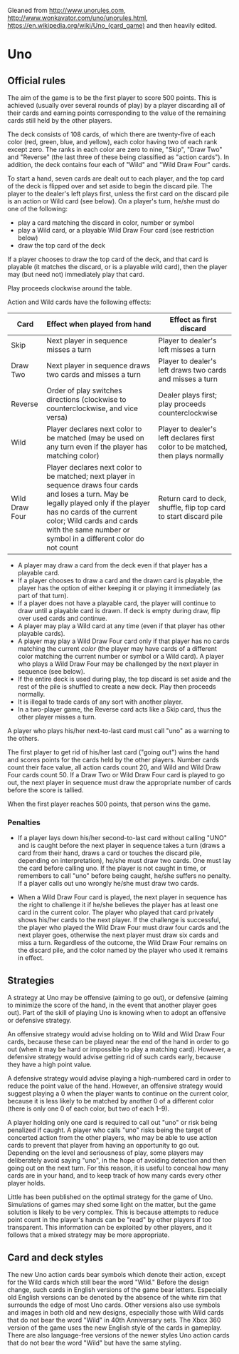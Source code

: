  Gleaned from http://www.unorules.com, http://www.wonkavator.com/uno/unorules.html, https://en.wikipedia.org/wiki/Uno_(card_game) and then heavily edited.
# Uno

## Official rules

The aim of the game is to be the first player to score 500 points. This is achieved (usually over several rounds of play) by a player discarding all of their cards and earning points corresponding to the value of the remaining cards still held by the other players.

The deck consists of 108 cards, of which there are twenty-five of each color (red, green, blue, and yellow), each color having two of each rank except zero. The ranks in each color are zero to nine, "Skip", "Draw Two" and "Reverse" (the last three of these being classified as "action cards"). In addition, the deck contains four each of "Wild" and "Wild Draw Four" cards.

To start a hand, seven cards are dealt out to each player, and the top card of the deck is flipped over and set aside to begin the discard pile. The player to the dealer's left plays first, unless the first card on the discard pile is an action or Wild card (see below). On a player's turn, he/she must do one of the following:

* play a card matching the discard in color, number or symbol
* play a Wild card, or a playable Wild Draw Four card (see restriction below)
* draw the top card of the deck

If a player chooses to draw the top card of the deck, and that card is playable (it matches the discard, or is a playable wild card), then the player may (but need not) immediately play that card.

Play proceeds clockwise around the table.

Action and Wild cards have the following effects:

| Card | Effect when played from hand | Effect as first discard |
|--|--|--|
|Skip|Next player in sequence misses a turn|Player to dealer's left misses a turn|
|Draw Two|Next player in sequence draws two cards and misses a turn|Player to dealer's left draws two cards and misses a turn|
|Reverse|Order of play switches directions (clockwise to counterclockwise, and vice versa)|Dealer plays first; play proceeds counterclockwise|
|Wild|Player declares next color to be matched (may be used on any turn even if the player has matching color)|Player to dealer's left declares first color to be matched, then plays normally|
|Wild Draw Four|Player declares next color to be matched; next player in sequence draws four cards and loses a turn. May be legally played only if the player has no cards of the current color; Wild cards and cards with the same number or symbol in a different color do not count|Return card to deck, shuffle, flip top card to start discard pile|

* A player may draw a card from the deck even if that player has a playable card.
* If a player chooses to draw a card and the drawn card is playable, the player has the option of either keeping it or playing it immediately (as part of that turn).
* If a player does not have a playable card, the player will continue to draw until a playable card is drawn. If deck is empty during draw, flip over used cards and continue.
* A player may play a Wild card at any time (even if that player has other playable cards).
* A player may play a Wild Draw Four card only if that player has no cards matching the current _color_ (the player may have cards of a different color matching the current number or symbol or a Wild card). A player who plays a Wild Draw Four may be challenged by the next player in sequence (see below).
* If the entire deck is used during play, the top discard is set aside and the rest of the pile is shuffled to create a new deck. Play then proceeds normally.
* It is illegal to trade cards of any sort with another player.
* In a two-player game, the Reverse card acts like a Skip card, thus the other player misses a turn.

A player who plays his/her next-to-last card must call "uno" as a warning to the others.

The first player to get rid of his/her last card ("going out") wins the hand and scores points for the cards held by the other players. Number cards count their face value, all action cards count 20, and Wild and Wild Draw Four cards count 50. If a Draw Two or Wild Draw Four card is played to go out, the next player in sequence must draw the appropriate number of cards before the score is tallied.

When the first player reaches 500 points, that person wins the game.

### Penalties

* If a player lays down his/her second-to-last card without calling "UNO" and is caught before the next player in sequence takes a turn (draws a card from their hand, draws a card or touches the discard pile, depending on interpretation), he/she must draw two cards. One must lay the card before calling uno. If the player is not caught in time, or remembers to call "uno" before being caught, he/she suffers no penalty. If a player calls out uno wrongly he/she must draw two cards.

* When a Wild Draw Four card is played, the next player in sequence has the right to challenge it if he/she believes the player has at least one card in the current color. The player who played that card privately shows his/her cards to the next player. If the challenge is successful, the player who played the Wild Draw Four must draw four cards and the next player goes, otherwise the next player must draw six cards and miss a turn. Regardless of the outcome, the Wild Draw Four remains on the discard pile, and the color named by the player who used it remains in effect.

## Strategies

A strategy at Uno may be offensive (aiming to go out), or defensive (aiming to minimize the score of the hand, in the event that another player goes out). Part of the skill of playing Uno is knowing when to adopt an offensive or defensive strategy.

An offensive strategy would advise holding on to Wild and Wild Draw Four cards, because these can be played near the end of the hand in order to go out (when it may be hard or impossible to play a matching card). However, a defensive strategy would advise getting rid of such cards early, because they have a high point value.

A defensive strategy would advise playing a high-numbered card in order to reduce the point value of the hand. However, an offensive strategy would suggest playing a 0 when the player wants to continue on the current color, because it is less likely to be matched by another 0 of a different color (there is only one 0 of each color, but two of each 1–9).

A player holding only one card is required to call out "uno" or risk being penalized if caught. A player who calls "uno" risks being the target of concerted action from the other players, who may be able to use action cards to prevent that player from having an opportunity to go out. Depending on the level and seriousness of play, some players may deliberately avoid saying "uno", in the hope of avoiding detection and then going out on the next turn. For this reason, it is useful to conceal how many cards are in your hand, and to keep track of how many cards every other player holds.

Little has been published on the optimal strategy for the game of Uno. Simulations of games may shed some light on the matter, but the game solution is likely to be very complex. This is because attempts to reduce point count in the player's hands can be "read" by other players if too transparent. This information can be exploited by other players, and it follows that a mixed strategy may be more appropriate.

## Card and deck styles
The new Uno action cards bear symbols which denote their action, except for the Wild cards which still bear the word "Wild." Before the design change, such cards in English versions of the game bear letters. Especially old English versions can be denoted by the absence of the white rim that surrounds the edge of most Uno cards. Other versions also use symbols and images in both old and new designs, especially those with Wild cards that do not bear the word "Wild" in 40th Anniversary sets. The Xbox 360 version of the game uses the new English style of the cards in gameplay. There are also language-free versions of the newer styles Uno action cards that do not bear the word "Wild" but have the same styling.
